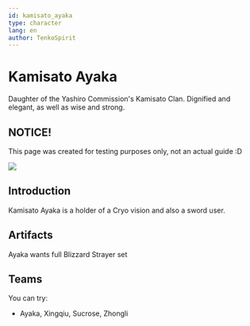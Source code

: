 ```yaml
---
id: kamisato_ayaka
type: character
lang: en
author: TenkoSpirit
---
```


# Kamisato Ayaka

Daughter of the Yashiro Commission's Kamisato Clan. Dignified and elegant, as well as wise and strong. 

## NOTICE!

This page was created for testing purposes only, not an actual guide :D

![](/img/characters/kamisato_ayaka/avatar.webp)

## Introduction

Kamisato Ayaka is a holder of a Cryo vision and also a sword user.

## Artifacts

Ayaka wants full Blizzard Strayer set

## Teams

You can try:

 - Ayaka, Xingqiu, Sucrose, Zhongli

